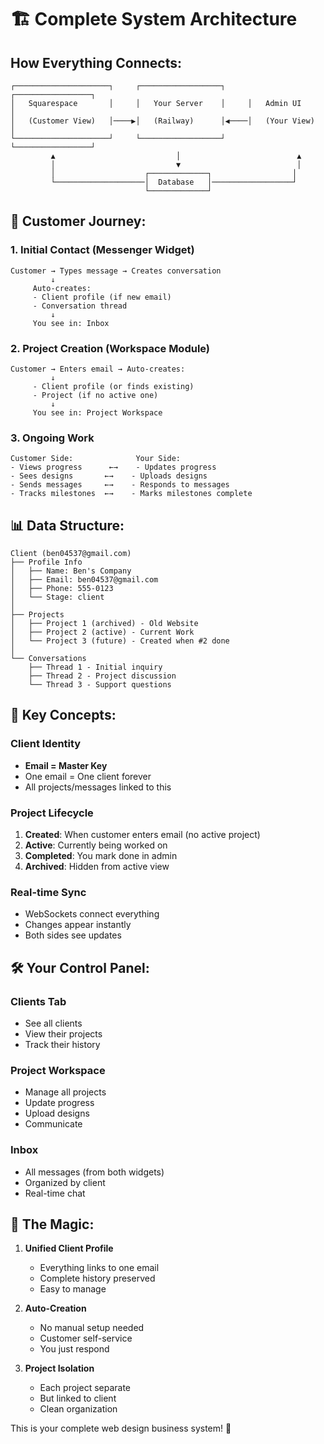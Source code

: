 # 🏗️ Complete System Architecture

## How Everything Connects:

```
┌─────────────────────┐     ┌──────────────────┐     ┌─────────────────┐
│   Squarespace       │     │   Your Server    │     │   Admin UI      │
│   (Customer View)   │────▶│   (Railway)      │◀────│   (Your View)   │
└─────────────────────┘     └──────────────────┘     └─────────────────┘
         ▲                           │                          ▲
         │                           ▼                          │
         │                    ┌─────────────┐                  │
         └────────────────────│  Database   │──────────────────┘
                              └─────────────┘
```

## 🔄 Customer Journey:

### 1. Initial Contact (Messenger Widget)
```
Customer → Types message → Creates conversation
         ↓
     Auto-creates:
     - Client profile (if new email)
     - Conversation thread
         ↓
     You see in: Inbox
```

### 2. Project Creation (Workspace Module)
```
Customer → Enters email → Auto-creates:
         ↓
     - Client profile (or finds existing)
     - Project (if no active one)
         ↓
     You see in: Project Workspace
```

### 3. Ongoing Work
```
Customer Side:              Your Side:
- Views progress      ←→    - Updates progress
- Sees designs       ←→    - Uploads designs
- Sends messages     ←→    - Responds to messages
- Tracks milestones  ←→    - Marks milestones complete
```

## 📊 Data Structure:

```
Client (ben04537@gmail.com)
├── Profile Info
│   ├── Name: Ben's Company
│   ├── Email: ben04537@gmail.com
│   ├── Phone: 555-0123
│   └── Stage: client
│
├── Projects
│   ├── Project 1 (archived) - Old Website
│   ├── Project 2 (active) - Current Work
│   └── Project 3 (future) - Created when #2 done
│
└── Conversations
    ├── Thread 1 - Initial inquiry
    ├── Thread 2 - Project discussion
    └── Thread 3 - Support questions
```

## 🔑 Key Concepts:

### Client Identity
- **Email = Master Key**
- One email = One client forever
- All projects/messages linked to this

### Project Lifecycle
1. **Created**: When customer enters email (no active project)
2. **Active**: Currently being worked on
3. **Completed**: You mark done in admin
4. **Archived**: Hidden from active view

### Real-time Sync
- WebSockets connect everything
- Changes appear instantly
- Both sides see updates

## 🛠️ Your Control Panel:

### Clients Tab
- See all clients
- View their projects
- Track their history

### Project Workspace
- Manage all projects
- Update progress
- Upload designs
- Communicate

### Inbox
- All messages (from both widgets)
- Organized by client
- Real-time chat

## 🎯 The Magic:

1. **Unified Client Profile**
   - Everything links to one email
   - Complete history preserved
   - Easy to manage

2. **Auto-Creation**
   - No manual setup needed
   - Customer self-service
   - You just respond

3. **Project Isolation**
   - Each project separate
   - But linked to client
   - Clean organization

This is your complete web design business system! 🚀

